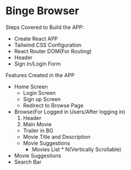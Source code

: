 # Binge Browser 

Steps Covered to Build the APP:
- Create React APP
- Tailwind CSS Configuration
- React Router DOM(For Routing)
- Header
- Sign In/Login Form

Features Created in the APP
- Home Screen
  - Login Screen
  - Sign up Screen
  - Redirect to Browse Page
- Browse(For Logged in Users/After logging in)
  1. Header
  2. Main Movie
    - Trailer in BG
    - Movie Title and Description
    - Movie Suggestions
        - Movies List * N(Vertically Scrollable)
- Movie Suggestions
- Search Bar